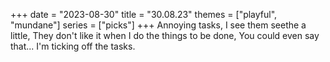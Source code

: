 +++
date = "2023-08-30"
title = "30.08.23"
themes = ["playful", "mundane"]
series = ["picks"]
+++
Annoying tasks,
I see them seethe a little,
They don't like it when I do the things to be done,
You could even say that...
I'm ticking off the tasks.

